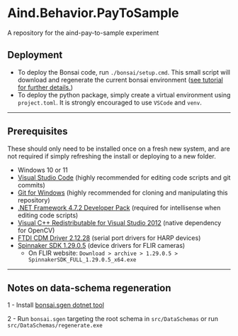 # Aind.Behavior.PayToSample
A repository for the aind-pay-to-sample experiment

## Deployment

- To deploy the Bonsai code, run `./bonsai/setup.cmd`. This small script will download and regenerate the current bonsai environment ([see tutorial for further details.](https://bonsai-rx.org/docs/articles/environments.html))
- To deploy the python package, simply create a virtual environment using `project.toml`. It is strongly encouraged to use `VSCode` and `venv`.
---

## Prerequisites

These should only need to be installed once on a fresh new system, and are not required if simply refreshing the install or deploying to a new folder.

- Windows 10 or 11
- [Visual Studio Code](https://code.visualstudio.com/) (highly recommended for editing code scripts and git commits)
- [Git for Windows](https://gitforwindows.org/) (highly recommended for cloning and manipulating this repository)
- [.NET Framework 4.7.2 Developer Pack](https://dotnet.microsoft.com/download/dotnet-framework/thank-you/net472-developer-pack-offline-installer) (required for intellisense when editing code scripts)
- [Visual C++ Redistributable for Visual Studio 2012](https://www.microsoft.com/en-us/download/details.aspx?id=30679) (native dependency for OpenCV)
- [FTDI CDM Driver 2.12.28](https://www.ftdichip.com/Drivers/CDM/CDM21228_Setup.zip) (serial port drivers for HARP devices)
- [Spinnaker SDK 1.29.0.5](https://www.flir.co.uk/support/products/spinnaker-sdk/#Downloads) (device drivers for FLIR cameras)
  - On FLIR website: `Download > archive > 1.29.0.5 > SpinnakerSDK_FULL_1.29.0.5_x64.exe`

---

## Notes on data-schema regeneration

 1 - Install [bonsai.sgen dotnet tool](https://github.com/bonsai-rx/sgen)

 2 - Run `bonsai.sgen` targeting the root schema in `src/DataSchemas` or run `src/DataSchemas/regenerate.exe`
